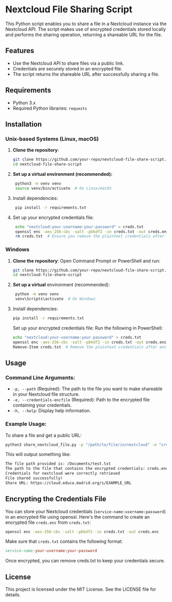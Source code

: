 # Nextcloud File Sharing Script

This Python script enables you to share a file in a Nextcloud instance via the Nextcloud API. The script makes use of encrypted credentials stored locally and performs the sharing operation, returning a shareable URL for the file.

## Features

- Use the Nextcloud API to share files via a public link.
- Credentials are securely stored in an encrypted file.
- The script returns the shareable URL after successfully sharing a file.

## Requirements

- Python 3.x
- Required Python libraries: `requests`

## Installation

### Unix-based Systems (Linux, macOS)

1. **Clone the repository**:
   ```bash
   git clone https://github.com/your-repo/nextcloud-file-share-script.git
   cd nextcloud-file-share-script
   ```

2. **Set up a virtual environment (recommended):**

   ```bash
    python3 -m venv venv
    source venv/bin/activate  # On Linux/macOS
    ```

3. Install dependencies:

   ```bash
    pip install -r requirements.txt
   ```

4. Set up your encrypted credentials file:

   ```bash
    echo "nextcloud:your-username:your-password" > creds.txt
    openssl enc -aes-256-cbc -salt -pbkdf2 -in creds.txt -out creds.enc
    rm creds.txt  # Ensure you remove the plaintext credentials after encryption.
   ```

### Windows

1. **Clone the repository**: Open Command Prompt or PowerShell and run:

   ```bash
   git clone https://github.com/your-repo/nextcloud-file-share-script.git
   cd nextcloud-file-share-script
   ```

2. **Set up a virtual** environment (recommended):

   ```bash
    python -m venv venv
    venv\Scripts\activate  # On Windows
   ```

3. Install dependencies:

   ```bash
   pip install -r requirements.txt
   ```

   Set up your encrypted credentials file: Run the following in PowerShell:

   ```bash
   echo "nextcloud:your-username:your-password" > creds.txt
   openssl enc -aes-256-cbc -salt -pbkdf2 -in creds.txt -out creds.enc
   Remove-Item creds.txt  # Remove the plaintext credentials after encryption.
   ```
## Usage

### Command Line Arguments:
- `-p, --path` (Required): The path to the file you want to make shareable in your Nextcloud file structure.
- `-e, --credentials-encfile` (Required): Path to the encrypted file containing your credentials.
- `-h, --help`: Display help information.

### Example Usage:

To share a file and get a public URL:

```bash
python3 share_nextcloud_file.py -p "/path/to/file/in/nextcloud" -e "creds.enc"
```

This will output something like:

```bash
The file path provided is: /Documents/test.txt
The path to the file that contains the encrypted credentials: creds.enc
Credentials for nextcloud were correctly retrieved
File shared successfully!
Share URL: https://cloud.educa.madrid.org/s/EXAMPLE_URL
```

## Encrypting the Credentials File

You can store your Nextcloud credentials (`service-name:username:password`) 
in an encrypted file using openssl. Here's the command to create 
an encrypted file `creds.enc` from `creds.txt`:

```bash
openssl enc -aes-256-cbc -salt -pbkdf2 -in creds.txt -out creds.enc
```

Make sure that `creds.txt` contains the following format:


```makefile
service-name:your-username:your-password
```

Once encrypted, you can remove creds.txt to keep your credentials secure.

## License

This project is licensed under the MIT License. See the LICENSE file for details.

